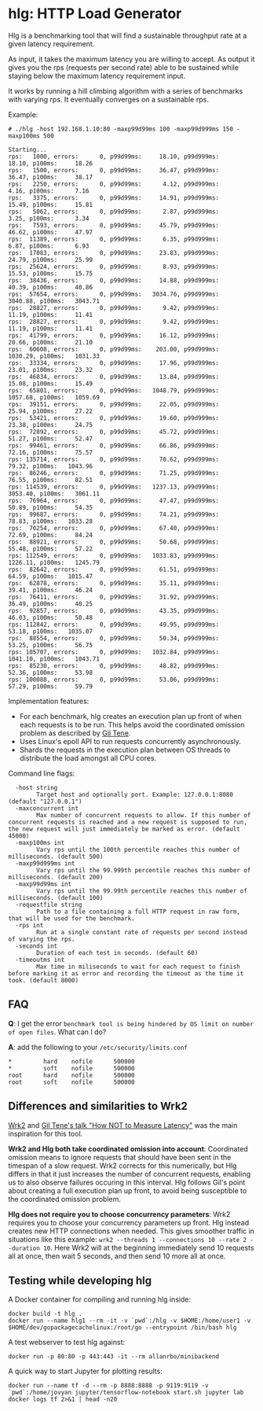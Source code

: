 # hlg: HTTP Load Generator

Hlg is a benchmarking tool that will find a sustainable throughput rate at a given latency requirement.

As input, it takes the maximum latency you are willing to accept. As output it gives you the rps (requests per second rate) able to be sustained while staying below the maximum latency requirement input.

It works by running a hill climbing algorithm with a series of benchmarks with varying rps. It eventually converges on a sustainable rps.

Example:
```
# ./hlg -host 192.168.1.10:80 -maxp99d99ms 100 -maxp99d999ms 150 -maxp100ms 500

Starting...
rps:   1000, errors:      0, p99d99ms:     18.10, p99d999ms:     18.10, p100ms:     18.26
rps:   1500, errors:      0, p99d99ms:     36.47, p99d999ms:     36.47, p100ms:     38.17
rps:   2250, errors:      0, p99d99ms:      4.12, p99d999ms:      4.16, p100ms:      7.16
rps:   3375, errors:      0, p99d99ms:     14.91, p99d999ms:     15.49, p100ms:     15.81
rps:   5062, errors:      0, p99d99ms:      2.87, p99d999ms:      3.25, p100ms:      3.34
rps:   7593, errors:      0, p99d99ms:     45.79, p99d999ms:     46.62, p100ms:     47.97
rps:  11389, errors:      0, p99d99ms:      6.35, p99d999ms:      6.87, p100ms:      6.93
rps:  17083, errors:      0, p99d99ms:     23.83, p99d999ms:     24.79, p100ms:     25.99
rps:  25624, errors:      0, p99d99ms:      8.93, p99d999ms:     15.53, p100ms:     15.75
rps:  38436, errors:      0, p99d99ms:     14.88, p99d999ms:     40.39, p100ms:     40.86
rps:  57654, errors:      0, p99d99ms:   3034.76, p99d999ms:   3040.88, p100ms:   3043.71
rps:  28827, errors:      0, p99d99ms:      9.42, p99d999ms:     11.19, p100ms:     11.41
rps:  28827, errors:      0, p99d99ms:      9.42, p99d999ms:     11.19, p100ms:     11.41
rps:  41799, errors:      0, p99d99ms:     16.12, p99d999ms:     20.66, p100ms:     21.10
rps:  60608, errors:      0, p99d99ms:    203.00, p99d999ms:   1030.29, p100ms:   1031.33
rps:  33334, errors:      0, p99d99ms:     17.96, p99d999ms:     23.01, p100ms:     23.32
rps:  46834, errors:      0, p99d99ms:     13.84, p99d999ms:     15.08, p100ms:     15.49
rps:  65801, errors:      0, p99d99ms:   1048.79, p99d999ms:   1057.68, p100ms:   1059.69
rps:  39151, errors:      0, p99d99ms:     22.05, p99d999ms:     25.94, p100ms:     27.22
rps:  53421, errors:      0, p99d99ms:     19.60, p99d999ms:     23.38, p100ms:     24.75
rps:  72892, errors:      0, p99d99ms:     45.72, p99d999ms:     51.27, p100ms:     52.47
rps:  99461, errors:      0, p99d99ms:     66.86, p99d999ms:     72.16, p100ms:     75.57
rps: 135714, errors:      0, p99d99ms:     70.62, p99d999ms:     79.32, p100ms:   1043.96
rps:  86246, errors:      0, p99d99ms:     71.25, p99d999ms:     76.55, p100ms:     82.51
rps: 114539, errors:      0, p99d99ms:   1237.13, p99d999ms:   3053.40, p100ms:   3061.11
rps:  76964, errors:      0, p99d99ms:     47.47, p99d999ms:     50.89, p100ms:     54.35
rps:  99687, errors:      0, p99d99ms:     74.21, p99d999ms:     78.83, p100ms:   1033.28
rps:  70254, errors:      0, p99d99ms:     67.40, p99d999ms:     72.69, p100ms:     84.24
rps:  88921, errors:      0, p99d99ms:     50.68, p99d999ms:     55.48, p100ms:     57.22
rps: 112549, errors:      0, p99d99ms:   1033.83, p99d999ms:   1226.11, p100ms:   1245.79
rps:  82642, errors:      0, p99d99ms:     61.51, p99d999ms:     64.59, p100ms:   1015.47
rps:  62878, errors:      0, p99d99ms:     35.11, p99d999ms:     39.41, p100ms:     46.24
rps:  76411, errors:      0, p99d99ms:     31.92, p99d999ms:     36.49, p100ms:     40.25
rps:  92857, errors:      0, p99d99ms:     43.35, p99d999ms:     46.03, p100ms:     50.48
rps: 112842, errors:      0, p99d99ms:     49.95, p99d999ms:     53.18, p100ms:   1035.07
rps:  88554, errors:      0, p99d99ms:     50.34, p99d999ms:     53.25, p100ms:     56.75
rps: 105707, errors:      0, p99d99ms:   1032.84, p99d999ms:   1041.10, p100ms:   1043.71
rps:  85230, errors:      0, p99d99ms:     48.82, p99d999ms:     52.36, p100ms:     53.98
rps: 100088, errors:      0, p99d99ms:     53.06, p99d999ms:     57.29, p100ms:     59.79

```

Implementation features:
 * For each benchmark, hlg creates an execution plan up front of when each requests is to be run. This helps avoid the coordinated omission problem as described by [Gil Tene](https://www.youtube.com/watch?v=lJ8ydIuPFeU).
 * Uses Linux's epoll API to run requests concurrently asynchronously.
 * Shards the requests in the execution plan between OS threads to distribute the load amongst all CPU cores.

Command line flags:
```
  -host string
        Target host and optionally port. Example: 127.0.0.1:8080 (default "127.0.0.1")
  -maxconcurrent int
        Max number of concurrent requests to allow. If this number of concurrent requests is reached and a new request is supposed to run, the new request will just immediately be marked as error. (default 45000)
  -maxp100ms int
        Vary rps until the 100th percentile reaches this number of milliseconds. (default 500)
  -maxp99d999ms int
        Vary rps until the 99.999th percentile reaches this number of milliseconds. (default 200)
  -maxp99d99ms int
        Vary rps until the 99.99th percentile reaches this number of milliseconds. (default 100)
  -requestfile string
        Path to a file containing a full HTTP request in raw form, that will be used for the benchmark.
  -rps int
        Run at a single constant rate of requests per second instead of varying the rps.
  -seconds int
        Duration of each test in seconds. (default 60)
  -timeoutms int
        Max time in miliseconds to wait for each request to finish before marking it as error and recording the timeout as the time it took. (default 8000)
```

FAQ
---

**Q**: I get the error `benchmark tool is being hindered by OS limit on number of open files`. What can I do?

**A**: add the following to your `/etc/security/limits.conf`
```
*         hard    nofile      500000
*         soft    nofile      500000
root      hard    nofile      500000
root      soft    nofile      500000
```

Differences and similarities to Wrk2
---

[Wrk2](https://github.com/giltene/wrk2) and [Gil Tene's talk "How NOT to Measure Latency"](https://www.youtube.com/watch?v=lJ8ydIuPFeU) was the main inspiration for this tool.

**Wrk2 and Hlg both take coordinated omission into account**: Coordinated omission means to ignore requests that should have been sent in the timespan of a slow request. Wrk2 corrects for this numerically, but Hlg differs in that it just increases the number of concurrent requests, enabling us to also observe failures occuring in this interval. Hlg follows Gil's point about creating a full execution plan up front, to avoid being susceptible to the coordinated omission problem.

**Hlg does not require you to choose concurrency parameters**: Wrk2 requires you to choose your concurrency parameters up front. Hlg instead creates new HTTP connections when needed. This gives smoother traffic in situations like this example: `wrk2 --threads 1 --connections 10 --rate 2 --duration 10`. Here Wrk2 will at the beginning immediately send 10 requests all at once, then wait 5 seconds, and then send 10 more all at once.


Testing while developing hlg
---

A Docker container for compiling and running hlg inside:

    docker build -t hlg .
    docker run --name hlg1 --rm -it -v `pwd`:/hlg -v $HOME:/home/user1 -v $HOME/dev/gopackagecachelinux:/root/go --entrypoint /bin/bash hlg

A test webserver to test hlg against:

    docker run -p 80:80 -p 443:443 -it --rm allanrbo/minibackend

A quick way to start Jupyter for plotting results:

    docker run --name tf -d --rm -p 8888:8888 -p 9119:9119 -v `pwd`:/home/jovyan jupyter/tensorflow-notebook start.sh jupyter lab
    docker logs tf 2>&1 | head -n20
